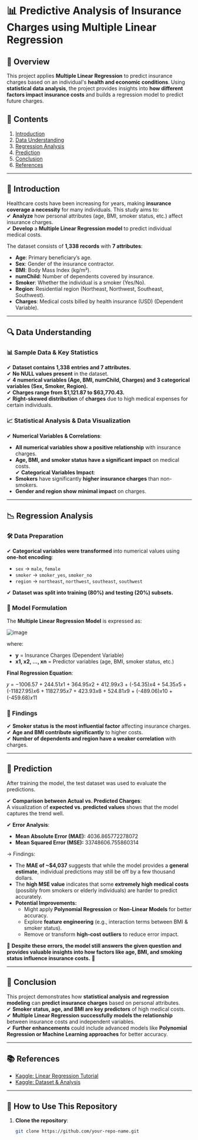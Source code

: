 # 📊 Predictive Analysis of Insurance Charges using Multiple Linear Regression

## 📌 Overview
This project applies **Multiple Linear Regression** to predict insurance charges based on an individual's **health and economic conditions**. Using **statistical data analysis**, the project provides insights into **how different factors impact insurance costs** and builds a regression model to predict future charges.

## 📂 Contents
1. [Introduction](#-introduction)  
2. [Data Understanding](#-data-understanding)  
3. [Regression Analysis](#-regression-analysis)  
4. [Prediction](#-prediction)  
5. [Conclusion](#-conclusion)  
6. [References](#-references)  

---

## 📖 Introduction
Healthcare costs have been increasing for years, making **insurance coverage a necessity** for many individuals. This study aims to:  
✔ **Analyze** how personal attributes (age, BMI, smoker status, etc.) affect insurance charges.  
✔ **Develop** a **Multiple Linear Regression model** to predict individual medical costs.  

The dataset consists of **1,338 records** with **7 attributes**:
- **Age**: Primary beneficiary’s age.  
- **Sex**: Gender of the insurance contractor.  
- **BMI**: Body Mass Index (kg/m²).  
- **numChild**: Number of dependents covered by insurance.  
- **Smoker**: Whether the individual is a smoker (Yes/No).  
- **Region**: Residential region (Northeast, Northwest, Southeast, Southwest).  
- **Charges**: Medical costs billed by health insurance (USD) (Dependent Variable).  

---

## 🔍 Data Understanding

### **📊 Sample Data & Key Statistics**
✔ **Dataset contains 1,338 entries and 7 attributes.**  
✔ **No NULL values present** in the dataset.  
✔ **4 numerical variables (Age, BMI, numChild, Charges) and 3 categorical variables (Sex, Smoker, Region).**  
✔ **Charges range from $1,121.87 to $63,770.43.**  
✔ **Right-skewed distribution** of **charges** due to high medical expenses for certain individuals.  

### **📈 Statistical Analysis & Data Visualization**
✔ **Numerical Variables & Correlations**:
   - **All numerical variables show a positive relationship** with insurance charges.
   - **Age, BMI, and smoker status have a significant impact** on medical costs.  
✔ **Categorical Variables Impact**:
   - **Smokers** have significantly **higher insurance charges** than non-smokers.
   - **Gender and region show minimal impact** on charges.

---

## 📉 Regression Analysis

### **🛠 Data Preparation**
✔ **Categorical variables were transformed** into numerical values using **one-hot encoding**:
   - `sex` → `male`, `female`  
   - `smoker` → `smoker_yes`, `smoker_no`  
   - `region` → `northeast`, `northwest`, `southeast`, `southwest`  

✔ **Dataset was split into training (80%) and testing (20%) subsets.**  

### **📏 Model Formulation**
The **Multiple Linear Regression Model** is expressed as:  

![image](https://github.com/user-attachments/assets/8ab05e3b-858a-4646-bc12-a4e0beb11c7a)

where:  
- **y** = Insurance Charges (Dependent Variable)  
- **x1, x2, ..., xn** = Predictor variables (age, BMI, smoker status, etc.)  

**Final Regression Equation**:

𝑦 = −1006.57 + 244.51𝑥1 + 364.95𝑥2 + 412.99𝑥3 + (-54.35)𝑥4 + 54.35𝑥5 + (-11827.95)𝑥6 + 11827.95𝑥7 + 423.93𝑥8 + 524.81𝑥9 + (-489.06)𝑥10 + (-459.68)𝑥11


### **🔬 Findings**
✔ **Smoker status is the most influential factor** affecting insurance charges.  
✔ **Age and BMI contribute significantly** to higher costs.  
✔ **Number of dependents and region have a weaker correlation** with charges.  

---

## 🎯 Prediction

After training the model, the test dataset was used to evaluate the predictions.  

✔ **Comparison between Actual vs. Predicted Charges**:  
A visualization of **expected vs. predicted values** shows that the model captures the trend well.  

✔ **Error Analysis**:  
- **Mean Absolute Error (MAE):** 4036.865772278072
- **Mean Squared Error (MSE):** 33748606.755860314

-> Findings: 
- The **MAE of ~$4,037** suggests that while the model provides a **general estimate**, individual predictions may still be off by a few thousand dollars.  
- The **high MSE value** indicates that some **extremely high medical costs** (possibly from smokers or elderly individuals) are harder to predict accurately.  
- **Potential Improvements:**  
  - Might apply **Polynomial Regression** or **Non-Linear Models** for better accuracy.  
  - Explore **feature engineering** (e.g., interaction terms between BMI & smoker status).  
  - Remove or transform **high-cost outliers** to reduce error impact.  

📌 **Despite these errors, the model still answers the given question and provides valuable insights into how factors like age, BMI, and smoking status influence insurance costs.** 🚀  

---

## 📌 Conclusion  
This project demonstrates how **statistical analysis and regression modeling** can **predict insurance charges** based on personal attributes.  
✔ **Smoker status, age, and BMI are key predictors** of high medical costs.  
✔ **Multiple Linear Regression successfully models the relationship** between insurance costs and independent variables.  
✔ **Further enhancements** could include advanced models like **Polynomial Regression or Machine Learning approaches** for better accuracy.  

---

## 📚 References
- [Kaggle: Linear Regression Tutorial](https://www.kaggle.com/code/sudhirnl7/linear-regression-tutorial/notebook)  
- [Kaggle: Dataset & Analysis](https://www.kaggle.com/code/sudhirnl7/linear-regression-tutorial/data)  

---

## 🚀 How to Use This Repository
1. **Clone the repository**:  
   ```sh
   git clone https://github.com/your-repo-name.git
